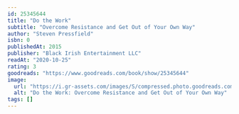 ```yaml
---
id: 25345644
title: "Do the Work"
subtitle: "Overcome Resistance and Get Out of Your Own Way"
author: "Steven Pressfield"
isbn: 0
publishedAt: 2015
publisher: "Black Irish Entertainment LLC"
readAt: "2020-10-25"
rating: 3
goodreads: "https://www.goodreads.com/book/show/25345644"
image:
  url: "https://i.gr-assets.com/images/S/compressed.photo.goodreads.com/books/1428838437l/25345644.jpg"
  alt: "Do the Work: Overcome Resistance and Get Out of Your Own Way"
tags: []
---
```

